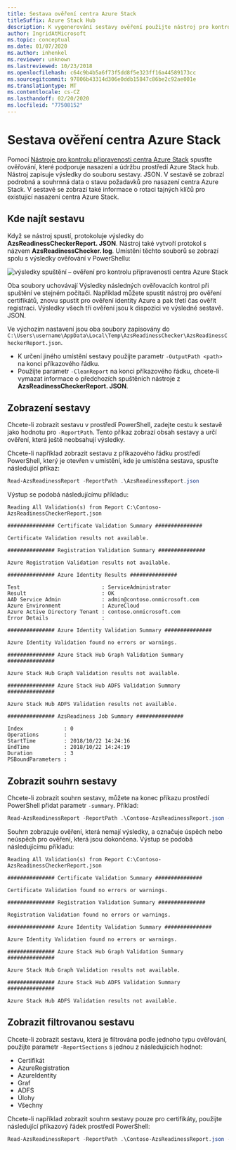 ```yaml
---
title: Sestava ověření centra Azure Stack
titleSuffix: Azure Stack Hub
description: K vygenerování sestavy ověření použijte nástroj pro kontrolu připravenosti centra Azure Stack.
author: IngridAtMicrosoft
ms.topic: conceptual
ms.date: 01/07/2020
ms.author: inhenkel
ms.reviewer: unknown
ms.lastreviewed: 10/23/2018
ms.openlocfilehash: c64c9b4b5a6f73f5dd8f5e323ff16a44589173cc
ms.sourcegitcommit: 97806b43314d306e0ddb15847c86be2c92ae001e
ms.translationtype: MT
ms.contentlocale: cs-CZ
ms.lasthandoff: 02/20/2020
ms.locfileid: "77508152"
---
```

# <a name="azure-stack-hub-validation-report"></a>Sestava ověření centra Azure Stack

Pomocí [Nástroje pro kontrolu připravenosti centra Azure Stack](https://www.powershellgallery.com/packages/Microsoft.AzureStack.ReadinessChecker/1.2002.1111.69) spusťte ověřování, které podporuje nasazení a údržbu prostředí Azure Stack hub. Nástroj zapisuje výsledky do souboru sestavy. JSON. V sestavě se zobrazí podrobná a souhrnná data o stavu požadavků pro nasazení centra Azure Stack. V sestavě se zobrazí také informace o rotaci tajných klíčů pro existující nasazení centra Azure Stack.  

## <a name="where-to-find-the-report"></a>Kde najít sestavu

Když se nástroj spustí, protokoluje výsledky do **AzsReadinessCheckerReport. JSON**. Nástroj také vytvoří protokol s názvem **AzsReadinessChecker. log**. Umístění těchto souborů se zobrazí spolu s výsledky ověřování v PowerShellu:

![výsledky spuštění – ověření pro kontrolu připravenosti centra Azure Stack](./media/azure-stack-validation-report/validation.png)

Oba soubory uchovávají Výsledky následných ověřovacích kontrol při spuštění ve stejném počítači. Například můžete spustit nástroj pro ověření certifikátů, znovu spustit pro ověření identity Azure a pak třetí čas ověřit registraci. Výsledky všech tří ověření jsou k dispozici ve výsledné sestavě. JSON.  

Ve výchozím nastavení jsou oba soubory zapisovány do `C:\Users\username\AppData\Local\Temp\AzsReadinessChecker\AzsReadinessCheckerReport.json`.  

- K určení jiného umístění sestavy použijte parametr `-OutputPath <path>` na konci příkazového řádku.
- Použijte parametr `-CleanReport` na konci příkazového řádku, chcete-li vymazat informace o předchozích spuštěních nástroje z **AzsReadinessCheckerReport. JSON**.

## <a name="view-the-report"></a>Zobrazení sestavy

Chcete-li zobrazit sestavu v prostředí PowerShell, zadejte cestu k sestavě jako hodnotu pro `-ReportPath`. Tento příkaz zobrazí obsah sestavy a určí ověření, která ještě neobsahují výsledky.

Chcete-li například zobrazit sestavu z příkazového řádku prostředí PowerShell, který je otevřen v umístění, kde je umístěna sestava, spusťte následující příkaz:

```powershell
Read-AzsReadinessReport -ReportPath .\AzsReadinessReport.json
```

Výstup se podobá následujícímu příkladu:

```shell
Reading All Validation(s) from Report C:\Contoso-AzsReadinessCheckerReport.json

############### Certificate Validation Summary ###############

Certificate Validation results not available.

############### Registration Validation Summary ###############

Azure Registration Validation results not available.

############### Azure Identity Results ###############

Test                          : ServiceAdministrator
Result                        : OK
AAD Service Admin             : admin@contoso.onmicrosoft.com
Azure Environment             : AzureCloud
Azure Active Directory Tenant : contoso.onmicrosoft.com
Error Details                 : 

############### Azure Identity Validation Summary ###############

Azure Identity Validation found no errors or warnings.

############### Azure Stack Hub Graph Validation Summary ###############

Azure Stack Hub Graph Validation results not available.

############### Azure Stack Hub ADFS Validation Summary ###############

Azure Stack Hub ADFS Validation results not available.

############### AzsReadiness Job Summary ###############

Index             : 0
Operations        : 
StartTime         : 2018/10/22 14:24:16
EndTime           : 2018/10/22 14:24:19
Duration          : 3
PSBoundParameters :
```

## <a name="view-the-report-summary"></a>Zobrazit souhrn sestavy

Chcete-li zobrazit souhrn sestavy, můžete na konec příkazu prostředí PowerShell přidat parametr `-summary`. Příklad:

```powershell
Read-AzsReadinessReport -ReportPath .\Contoso-AzsReadinessReport.json -summary
```

Souhrn zobrazuje ověření, která nemají výsledky, a označuje úspěch nebo neúspěch pro ověření, která jsou dokončena. Výstup se podobá následujícímu příkladu:

```shell
Reading All Validation(s) from Report C:\Contoso-AzsReadinessCheckerReport.json

############### Certificate Validation Summary ###############

Certificate Validation found no errors or warnings.

############### Registration Validation Summary ###############

Registration Validation found no errors or warnings.

############### Azure Identity Validation Summary ###############

Azure Identity Validation found no errors or warnings.

############### Azure Stack Hub Graph Validation Summary ###############

Azure Stack Hub Graph Validation results not available.

############### Azure Stack Hub ADFS Validation Summary ###############

Azure Stack Hub ADFS Validation results not available.
```

## <a name="view-a-filtered-report"></a>Zobrazit filtrovanou sestavu

Chcete-li zobrazit sestavu, která je filtrována podle jednoho typu ověřování, použijte parametr `-ReportSections` s jednou z následujících hodnot:

- Certifikát
- AzureRegistration
- AzureIdentity
- Graf
- ADFS
- Úlohy
- Všechny  

Chcete-li například zobrazit souhrn sestavy pouze pro certifikáty, použijte následující příkazový řádek prostředí PowerShell:

```powershell
Read-AzsReadinessReport -ReportPath .\Contoso-AzsReadinessReport.json -ReportSections Certificate - Summary
```
